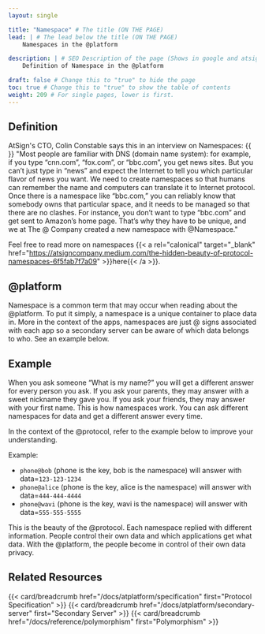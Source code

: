 ```yaml
---
layout: single

title: "Namespace" # The title (ON THE PAGE)
lead: | # The lead below the title (ON THE PAGE)
    Namespaces in the @platform

description: | # SEO Description of the page (Shows in google and atsign.dev search)
    Definition of Namespace in the @platform

draft: false # Change this to "true" to hide the page
toc: true # Change this to "true" to show the table of contents
weight: 209 # For single pages, lower is first.
---
```


## Definition

AtSign's CTO, Colin Constable says this in an interview on Namespaces: 
{{<br>}}
"Most people are familiar with DNS (domain name system): for example, if you type “cnn.com”, “fox.com”, or “bbc.com”, you get news sites. 
But you can’t just type in “news” and expect the Internet to tell you which particular flavor of news you want. We need to create namespaces 
so that humans can remember the name and computers can translate it to Internet protocol. Once there is a namespace like “bbc.com,” you can 
reliably know that somebody owns that particular space, and it needs to be managed so that there are no clashes. For instance, you don’t 
want to type “bbc.com” and get sent to Amazon’s home page. That’s why they have to be unique, and we at The @ Company created a new 
namespace with @Namespace."

Feel free to read more on namespaces {{< a 
    rel="calonical" 
    target="_blank" 
    href="https://atsigncompany.medium.com/the-hidden-beauty-of-protocol-namespaces-6f5fab7f7a09" >}}here{{< /a >}}.

## @platform
Namespace is a common term that may occur when reading about the @platform. To put it simply, a namespace is a unique container to place 
data in. More in the context of the apps, namespaces are just @ signs associated with each app so a secondary server can be aware of which 
data belongs to who. See an example below.

## Example

When you ask someone “What is my name?” you will get a different answer for every person you ask. If you ask your parents, they may answer 
with a sweet nickname they gave you. If you ask your friends, they may answer with your first name. This is how namespaces work. You can ask 
different namespaces for data and get a different answer every time.

In the context of the @protocol, refer to the example below to improve your understanding.

Example: 
- `phone@bob` (phone is the key, bob is the namespace) will answer with data=`123-123-1234`
- `phone@alice` (phone is the key, alice is the namespace) will answer with data=`444-444-4444`
- `phone@wavi` (phone is the key, wavi is the namespace) will answer with data=`555-555-5555`

This is the beauty of the @protocol. Each namespace replied with different information. People control their own data and which applications
get what data. With the @platform, the people become in control of their own data privacy.

## Related Resources
{{< card/breadcrumb href="/docs/atplatform/specification" first="Protocol Specification" >}}
{{< card/breadcrumb href="/docs/atplatform/secondary-server" first="Secondary Server" >}}
{{< card/breadcrumb href="/docs/reference/polymorphism" first="Polymorphism" >}}